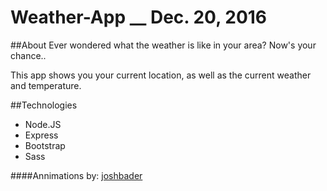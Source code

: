 # Weather-App __ Dec. 20, 2016

##About
  Ever wondered what the weather is like in your area? Now's your chance..
  
  This app shows you your current location, as well as the current weather and temperature.

##Technologies
  + Node.JS
  + Express
  + Bootstrap
  + Sass

####Annimations by: [joshbader](http://codepen.io/joshbader/full/EjXgqr/)
